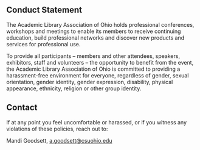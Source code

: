 ## Conduct Statement

The Academic Library Association of Ohio holds professional conferences, workshops and meetings to enable its members to receive continuing education, build professional networks and discover new products and services for professional use.

To provide all participants – members and other attendees, speakers, exhibitors, staff and volunteers – the opportunity to benefit from the event, the Academic Library Association of Ohio is committed to providing a harassment-free environment for everyone, regardless of gender, sexual orientation, gender identity, gender expression, disability, physical appearance, ethnicity, religion or other group identity.

## Contact

If at any point you feel uncomfortable or harassed, or if you witness any violations of these policies, reach out to:

Mandi Goodsett, a.goodsett@csuohio.edu